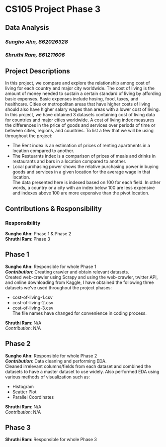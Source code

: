 # CS105 Project Phase 3
## Data Analysis

### *Sungho Ahn, 862026328*
### *Shruthi Ram, 861211606*

## Project Descriptions
In this project, we compare and explore the relationship among cost of living for each country and major city worldwide. The cost of living is the amount of money needed to sustain a certain standard of 
living by affording basic expenses. Basic expenses include hosing, food, taxes, and healthcare. Cities or metropolitan areas that have higher costs of living should also have higher salary wages than areas with a lower cost of 
living. In this project, we have obtained 3 datasets containing cost of living data for countries and major cities worldwide. A cost of living index measures the differences in the price of goods and services over periods of time 
or between cities, regions, and countries. To list a few that we will be using throughout the project:
- The Rent index is an estimation of prices of renting apartments in a location compared to another. 
- The Restuarnts index is a comparison of prices of meals and drinks in restaurants and bars in a location compared to another. 
- Local purchasing power shows the relative purchasing power in buying goods and services in a given location for the average wage in that location.\
The data presented here is indexed based on 100 for each field. In other words, a country or a city with an index below 100 are less expensive and indexes above 100 are more expensive than the pivot location.


## Contributions & Responsibility
### Responsibility
**Sungho Ahn**: Phase 1 & Phase 2\
**Shruthi Ram**: Phase 3


## Phase 1
**Sungho Ahn**: Responsible for whole Phase 1\
***Contribution***: Creating crawler and obtain relevant datasets.\
Created web-crawler using Scrapy and using the web-crawler, twitter API, and online downloading from Kaggle, I have obtained the following three datasets we've used throughout the project phases:
- cost-of-living-1.csv
- cost-of-living-2.csv
- cost-of-living-3.csv\
The file names have changed for convenience in coding process.

**Shruthi Ram**: N/A\
*Contribution*: N/A


## Phase 2
**Sungho Ahn**: Responsible for whole Phase 2\
***Contribution***: Data cleaning and performing EDA.\
Cleaned irrelevant columns/fields from each dataset and combined the datasets to have a master dataset to use widely. Also performed EDA using various methods of visualization such as:
- Histogram
- Scatter Plot
- Parallel Coordinates


**Shruthi Ram**: N/A\
*Contribution*: N/A


## Phase 3
**Shruthi Ram**: Responsible for whole Phase 3

